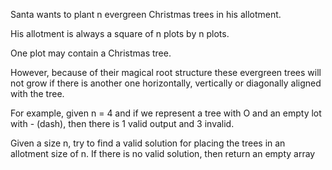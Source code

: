 Santa wants to plant n evergreen Christmas trees in his allotment.

His allotment is always a square of n plots by n plots.

One plot may contain a Christmas tree.

However, because of their magical root structure these evergreen trees will not grow if there is another one horizontally, vertically or diagonally aligned with the tree.

For example, given n = 4 and if we represent a tree with O and an empty lot with - (dash), then there is 1 valid output and 3 invalid.

Given a size n, try to find a valid solution for placing the trees in an allotment size of n.  If there is no valid solution, then return an empty array

